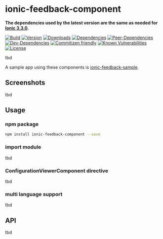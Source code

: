 # ionic-feedback-component

**The dependencies used by the latest version are the same as needed for [Ionic 3.3.0](https://github.com/driftyco/ionic/blob/master/CHANGELOG.md).**

[![Build](https://travis-ci.org/Ritzlgrmft/ionic-feedback-component.svg?branch=master)](https://travis-ci.org/Ritzlgrmft/ionic-feedback-component)
[![Version](https://badge.fury.io/js/ionic-feedback-component.svg)](https://www.npmjs.com/package/ionic-feedback-component)
[![Downloads](https://img.shields.io/npm/dt/ionic-feedback-component.svg)](https://www.npmjs.com/package/ionic-feedback-component)
[![Dependencies](https://david-dm.org/ritzlgrmft/ionic-feedback-component/master/status.svg)](https://david-dm.org/ritzlgrmft/ionic-feedback-component/master)
[![Peer-Dependencies](https://david-dm.org/ritzlgrmft/ionic-feedback-component/master/peer-status.svg)](https://david-dm.org/ritzlgrmft/ionic-feedback-component/master?type=peer)
[![Dev-Dependencies](https://david-dm.org/ritzlgrmft/ionic-feedback-component/master/dev-status.svg)](https://david-dm.org/ritzlgrmft/ionic-feedback-component/master?type=dev)
[![Commitizen friendly](https://img.shields.io/badge/commitizen-friendly-brightgreen.svg)](http://commitizen.github.io/cz-cli/)
[![Known Vulnerabilities](https://snyk.io/test/github/ritzlgrmft/ionic-feedback-component/badge.svg)](https://snyk.io/test/github/ritzlgrmft/ionic-feedback-component)
[![License](https://img.shields.io/npm/l/ionic-feedback-component.svg)](https://www.npmjs.com/package/ionic-feedback-component)

tbd

A sample app using these components is [ionic-feedback-sample](https://github.com/Ritzlgrmft/ionic-feedback-sample).

## Screenshots

tbd

## Usage

### npm package

```bash
npm install ionic-feedback-component --save
```

### import module

tbd

### ConfigurationViewerComponent directive

tbd

### multi language support

tbd

## API

tbd
